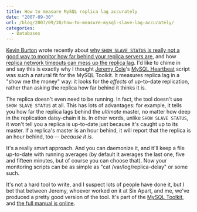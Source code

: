 ```yaml
---
title: How to measure MySQL replica lag accurately
date: "2007-09-30"
url: /blog/2007/09/30/how-to-measure-mysql-slave-lag-accurately/
categories:
  - Databases
---
```

[Kevin Burton](http://feedblog.org/) wrote recently about [why `SHOW SLAVE STATUS` is really not a good way to monitor how far behind your replica servers are](http://feedblog.org/2007/09/29/where-does-mysql-lie-about-seconds_behind_master/), and how [replica network timeouts can mess up the replica lag](http://feedblog.org/2007/09/25/default-mysql-slave-network-timeouts-considered-harmful/). I'd like to chime in and say this is exactly why I thought [Jeremy Cole](http://jcole.us/)'s [MySQL Heartbeat](http://code.google.com/p/maatkit/) script was such a natural fit for the MySQL Toolkit. It measures replica lag in a "show me the money" way: it looks for the *effects* of up-to-date replication, rather than asking the replica how far behind it thinks it is.

The replica doesn't even need to be running. In fact, the tool doesn't use `SHOW SLAVE STATUS` at all. This has lots of advantages: for example, it tells you how far the replica lags behind the *ultimate* master, no matter how deep in the replication daisy-chain it is. In other words, unlike `SHOW SLAVE STATUS`, it won't tell you a replica is up-to-date just because it's caught up to its master. If a replica's master is an hour behind, it will report that the replica is an hour behind, too -- *because it is*.

It's a really smart approach. And you can daemonize it, and it'll keep a file up-to-date with running averages (by default it averages the last one, five and fifteen minutes, but of course you can choose that). Now your monitoring scripts can be as simple as "cat /var/log/replica-delay" or some such.

It's not a hard tool to write, and I suspect lots of people have done it, but I bet that between Jeremy, whoever worked on it at Six Apart, and me, we've produced a pretty good version of the tool. It's part of the [MySQL Toolkit](http://code.google.com/p/maatkit/), and [the full manual is online](http://code.google.com/p/maatkit/doc/mysql-heartbeat.html).


